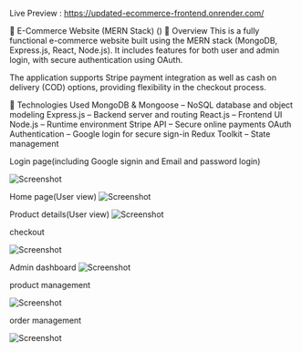 Live Preview : https://updated-ecommerce-frontend.onrender.com/

🛒 E-Commerce Website (MERN Stack) ()
🚀 Overview
This is a fully functional e-commerce website built using the MERN stack (MongoDB, Express.js, React, Node.js). It includes features for both user and admin login, with secure authentication using OAuth.

The application supports Stripe payment integration as well as cash on delivery (COD) options, providing flexibility in the checkout process.

🧰 Technologies Used
MongoDB & Mongoose – NoSQL database and object modeling
Express.js – Backend server and routing
React.js – Frontend UI
Node.js – Runtime environment
Stripe API – Secure online payments
OAuth Authentication – Google login for secure sign-in
Redux Toolkit – State management 




Login page(including Google signin and Email and password login)

![Screenshot](https://github.com/user-attachments/assets/2d24f433-5909-4a05-9627-32a2bb47be07)





Home page(User view) 
![Screenshot](https://github.com/user-attachments/assets/748d5cab-c6a0-4fec-9e0c-533cb429dc59)



Product details(User view)
![Screenshot](https://github.com/user-attachments/assets/da45ca18-29a6-4de3-9c33-8e3d7fc3e342)



checkout

![Screenshot](https://github.com/user-attachments/assets/92cb9d9f-7184-4775-a15f-093f775f6d80)


Admin dashboard
![Screenshot](https://github.com/user-attachments/assets/85e028ca-343b-4055-90bb-e4384008b326)



product management

![Screenshot](https://github.com/user-attachments/assets/4702dca8-9710-4bf8-814d-9a8a1fe116ec)

order management

![Screenshot](https://github.com/user-attachments/assets/de1d2b56-6a50-46e8-b753-b4c99c298660)

